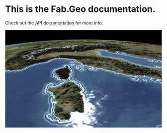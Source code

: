# This is the **Fab.Geo** documentation.
Check out the [API documentation](api/index.md) for more info.

![Intro Image](images/world-0.1.0.jpg)